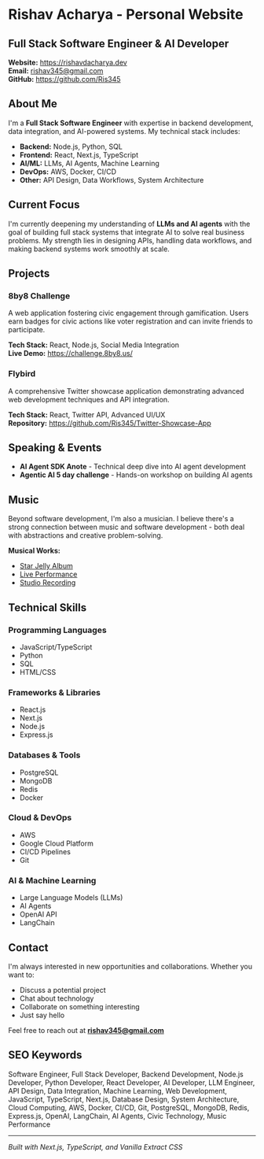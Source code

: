 # Rishav Acharya - Personal Website

## Full Stack Software Engineer & AI Developer

**Website:** https://rishavdacharya.dev  
**Email:** rishav345@gmail.com  
**GitHub:** https://github.com/Ris345

## About Me

I'm a **Full Stack Software Engineer** with expertise in backend development, data integration, and AI-powered systems. My technical stack includes:

- **Backend:** Node.js, Python, SQL
- **Frontend:** React, Next.js, TypeScript
- **AI/ML:** LLMs, AI Agents, Machine Learning
- **DevOps:** AWS, Docker, CI/CD
- **Other:** API Design, Data Workflows, System Architecture

## Current Focus

I'm currently deepening my understanding of **LLMs and AI agents** with the goal of building full stack systems that integrate AI to solve real business problems. My strength lies in designing APIs, handling data workflows, and making backend systems work smoothly at scale.

## Projects

### 8by8 Challenge
A web application fostering civic engagement through gamification. Users earn badges for civic actions like voter registration and can invite friends to participate.

**Tech Stack:** React, Node.js, Social Media Integration  
**Live Demo:** https://challenge.8by8.us/

### Flybird
A comprehensive Twitter showcase application demonstrating advanced web development techniques and API integration.

**Tech Stack:** React, Twitter API, Advanced UI/UX  
**Repository:** https://github.com/Ris345/Twitter-Showcase-App

## Speaking & Events

- **AI Agent SDK Anote** - Technical deep dive into AI agent development
- **Agentic AI 5 day challenge** - Hands-on workshop on building AI agents

## Music

Beyond software development, I'm also a musician. I believe there's a strong connection between music and software development - both deal with abstractions and creative problem-solving.

**Musical Works:**
- [Star Jelly Album](https://elijahshiffer.bandcamp.com/album/star-jelly)
- [Live Performance](https://www.youtube.com/watch?v=ibXAAM9ROQ8&t=594s)
- [Studio Recording](https://www.youtube.com/watch?v=vFVneyG_S5o)

## Technical Skills

### Programming Languages
- JavaScript/TypeScript
- Python
- SQL
- HTML/CSS

### Frameworks & Libraries
- React.js
- Next.js
- Node.js
- Express.js

### Databases & Tools
- PostgreSQL
- MongoDB
- Redis
- Docker

### Cloud & DevOps
- AWS
- Google Cloud Platform
- CI/CD Pipelines
- Git

### AI & Machine Learning
- Large Language Models (LLMs)
- AI Agents
- OpenAI API
- LangChain

## Contact

I'm always interested in new opportunities and collaborations. Whether you want to:
- Discuss a potential project
- Chat about technology
- Collaborate on something interesting
- Just say hello

Feel free to reach out at **rishav345@gmail.com**

## SEO Keywords

Software Engineer, Full Stack Developer, Backend Development, Node.js Developer, Python Developer, React Developer, AI Developer, LLM Engineer, API Design, Data Integration, Machine Learning, Web Development, JavaScript, TypeScript, Next.js, Database Design, System Architecture, Cloud Computing, AWS, Docker, CI/CD, Git, PostgreSQL, MongoDB, Redis, Express.js, OpenAI, LangChain, AI Agents, Civic Technology, Music Performance

---

*Built with Next.js, TypeScript, and Vanilla Extract CSS*


